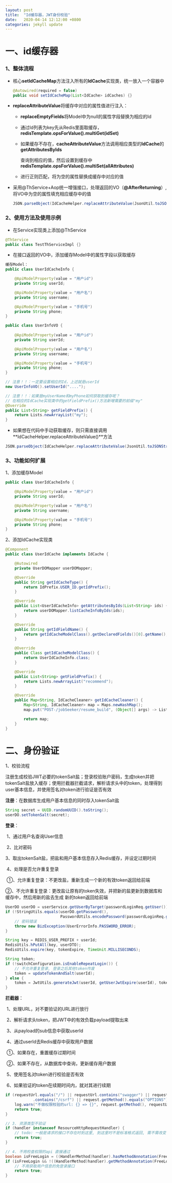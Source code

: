 ```yaml
---
layout: post
title:  "Id缓存器，JWT身份校验"
date:   2020-04-14 12:12:00 +0800
categories: jekyll update
---
```




# 一、id缓存器

### 1、整体流程

* 核心**setIdCacheMap**方法注入所有的**IdCache**实现类，统一放入一个容器中

  ```java
  @Autowired(required = false)
  public void setIdCacheMap(List<IdCache> idCaches) {}
  ```

* **replaceAttributeValue**将缓存中对应的属性值进行注入：

  * **replaceEmptyFields**将Model中为null的属性字段替换为相应的Id

  * 通过Id列表为key先从Redis里面取缓存，**redisTemplate.opsForValue().multiGet(idSet)**

  * 如果缓存不存在，**cacheAttributeValue**方法调用相应类型的**IdCache**的**getAttributesByIds**

    查询到相应的值，然后设置到缓存中**redisTemplate.opsForValue().multiSet(allAttributes)**

  * 进行正则匹配，将为空的属性替换成缓存中对应的值

* 采用@ThService+Aop统一增强接口，处理返回的VO（**@AfterReturning**）,将VO中为空的属性填充相应缓存中的值

  ```java
  JSON.parseObject(IdCacheHelper.replaceAttributeValue(JsonUtil.toJSONStringWithNull(result)), PageResponse.class)
  ```

### 2、使用方法及使用示例

* 在Service实现类上添加@ThService

```java
@ThService
public class TestThServiceImpl {}
```

* 在接口返回的VO中，添加缓存Model中的属性字段以获取缓存

```java
缓存Model：
public class UserIdCacheInfo {

    @ApiModelProperty(value = "用户id")
    private String userId;

    @ApiModelProperty(value = "用户名")
    private String username;

    @ApiModelProperty(value = "手机号")
    private String phone;
}

public class UserInfoVO {
    
    @ApiModelProperty(value = "用户id")
    private String userId;

    @ApiModelProperty(value = "用户名")
    private String username;

    @ApiModelProperty(value = "手机号")
    private String phone;
}

// 注意！！：一定要设置相应的Id，上述就是userId
new UserInfoVO().setUserId("....");

// 注意！！：如果是myUserName和myPhone如何获取到缓存呢？
// 在相应的IdCache实现类中的getFieldPrefix()方法新增需要的前缀"my"
@Override
public List<String> getFieldPrefix() {
    return Lists.newArrayList("my");
}
```

* 如果想在代码中手动获取缓存，则只需直接调用**IdCacheHelper.replaceAttributeValue()**方法

```java
JSON.parseObject(IdCacheHelper.replaceAttributeValue(JsonUtil.toJSONStringWithNull(result)), PageResponse.class)
```

### 3、功能如何扩展

1、添加缓存Model

```java
public class UserIdCacheInfo {

    @ApiModelProperty(value = "用户id")
    private String userId;

    @ApiModelProperty(value = "用户名")
    private String username;

    @ApiModelProperty(value = "手机号")
    private String phone;
}
```

2、添加IdCache实现类

```java
@Component
public class UserIdCache implements IdCache {

    @Autowired
    private UserDOMapper userDOMapper;

    @Override
    public String getIdCacheType() {
        return IdPrefix.USER_ID.getIdPrefix();
    }

    @Override
    public List<UserIdCacheInfo> getAttributesByIds(List<String> ids) {
        return userDOMapper.listCacheInfoByIds(ids);
    }

    @Override
    public String getIdFieldName() {
        return getIdCacheModelClass().getDeclaredFields()[0].getName();
    }

    @Override
    public Class getIdCacheModelClass() {
        return UserIdCacheInfo.class;
    }

    @Override
    public List<String> getFieldPrefix() {
        return Lists.newArrayList("recommend");
    }

    @Override
    public Map<String, IdCacheCleaner> getIdCacheCleaner() {
        Map<String, IdCacheCleaner> map = Maps.newHashMap();
        map.put("POST-/jobSeeker/resume_build", (Object[] args) -> Lists.newArrayList(UserContext.getUserId()));

        return map;
    }
}
```

# 二、身份验证

1、校验流程

注册生成校验JWT必要的tokenSalt盐；登录校验账户密码，生成token并把tokenSalt盐放入缓存；使用拦截器拦截请求，解析请求头中的token，处理得到user基本信息，并使用签名对token进行验证是否有效

**注册**：在数据库生成用户基本信息的同时存入tokenSalt盐

```java
String secret = UUID.randomUUID().toString();
userDO.setTokenSalt(secret);
```

**登录**：

​	1、通过用户名查询User信息

​	2、比对密码

​	3、取出tokenSalt盐，把盐和用户基本信息存入Redis缓存，并设定过期时间

​	4、处理是否允许重复登录

​		①、允许重复登录：不更改盐，重新生成一个新的有效token返回给前端

​		②、不允许重复登录：更改盐让原有的token失效，并把新的盐更新到数据库和缓存中，然后用新的盐去生成				新的token返回给前端

```java
UserDO userDO = userService.getUserByTarget(passwordLoginReq.getUser());
if (!StringUtils.equals(userDO.getPassword(),
                        PasswordUtils.encodePassword(passwordLoginReq.getPassword(), 							userDO.getUserId()))) {
    // 密码错误
    throw new BizException(UserErrorInfo.PASSWORD_ERROR);
}

String key = REDIS_USER_PREFIX + userId;
RedisUtils.hPutAll(key, userDTO);
RedisUtils.expire(key, tokenExpire, TimeUnit.MILLISECONDS);

String token;
if (!switchConfiguration.isEnableRepeatLogin()) {
    // 不允许重复登录, 登录之后其他token作废
    token = updateTokenAndSalt(userId);
} else {
    token = JwtUtils.generateJwt(userId, getUserJwtExpire(userId), tokenSalt, null);
}
```

**拦截器**：

​	1、处理URL，对不要验证的URL进行放行

​	2、解析请求头token，把JWT中的有效负载payload提取出来

​	3、从payload的sub信息中获取userId

​	4、通过userId去Redis缓存中获取用户数据

​		①、如果存在，重置缓存过期时间

​		②、如果不存在，从数据库中查询，更新缓存用户数据

​	5、使用签名对token进行校验是否有效

​	6、如果验证的token在续期时间内，就对其进行续期

```java
if (requestUrl.equals("/") || requestUrl.contains("swagger") || requestUrl.contains("/error") || requestUrl
            .contains("/csrf") || request.getMethod().equals("OPTIONS")) {
    log.warn("不做权限校验的url: {} => {}", request.getMethod(), requestUrl);
    return true;
}

// 3. 资源类型不验证
if (handler instanceof ResourceHttpRequestHandler) {
    // todo: 一般是请求的接口不存在时到这里, 到这里时不是标准格式返回, 需不需改变
    return true;
}

// 4. 不用检查权限的api 直接通过
boolean isFreeLogin = ((HandlerMethod)handler).hasMethodAnnotation(FreeLogin.class);
if (isFreeLogin && !((HandlerMethod)handler).getMethodAnnotation(FreeLogin.class).value()) {
    // 不用获取用户信息的免登录接口
    return true;
}
```

